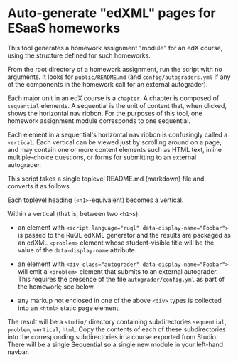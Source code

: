 Auto-generate "edXML" pages for ESaaS homeworks
===============================================

This tool generates a homework assignment "module" for an edX course,
using the structure defined for such homeworks.

From the root directory of a homework assignment, run the script with no arguments.
It looks for `public/README.md` (and `config/autograders.yml` if any of the
components in the homework call for an external autograder).

Each major unit in an edX course is a `chapter`.  A chapter is composed
of `sequential` elements.  A sequential is the unit of content that,
when clicked, shows the horizontal nav ribbon.  For the purposes of this
tool, one homework assignment module corresponds to one sequential.

Each element in a sequential's horizontal nav ribbon is confusingly called a
`vertical`.  Each vertical can be viewed just by scrolling around on a
page, and may contain one or more content elements such as HTML text,
inline multiple-choice questions, or forms for submitting to an external
autograder.

This script takes a single toplevel README.md (markdown) file and
converts it as follows.

Each toplevel heading (`<h1>`-equivalent) becomes a vertical.

Within a vertical (that is, between two `<h1>`s):

* an element with `<script language="ruql" data-display-name="Foobar">` is passed
to the RuQL edXML generator and the results are packaged as an edXML
`<problem>` element whose student-visible title will be the value of the
`data-display-name` attribute.

* an element with `<div class="autograder" data-display-name="Foobar">` will emit
a `<problem>` element that submits to an external autograder.  This
requires the presence of the file `autograder/config.yml` as part of the
homework; see below.

* any markup not enclosed in one of the above `<div>` types is collected
into an `<html>` static page element.

The result will be a `studio/` directory containing subdirectories
`sequential`, `problem`, `vertical`, `html`.  Copy the contents of each
of these subdirectories into the corresponding subdirectories in a
course exported from Studio.  There will be a single Sequential so a
single new module in your left-hand navbar.

